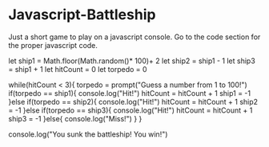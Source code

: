 # Javascript-Battleship
Just a short game to play on a javascript console.
Go to the code section for the proper javascript code.

let ship1 = Math.floor(Math.random()* 100)+ 2
let ship2 = ship1 - 1
let ship3 = ship1 + 1
let hitCount = 0
let torpedo = 0

while(hitCount < 3){
    torpedo = prompt("Guess a number from 1 to 100!")
    if(torpedo == ship1){
        console.log("Hit!")
        hitCount = hitCount + 1
        ship1 = -1
    }else if(torpedo == ship2){
        console.log("Hit!")
        hitCount = hitCount + 1
        ship2 = -1
    }else if(torpedo == ship3){
        console.log("Hit!")
        hitCount = hitCount + 1
        ship3 = -1
    }else{
        console.log("Miss!")
    }
}

console.log("You sunk the battleship! You win!")
